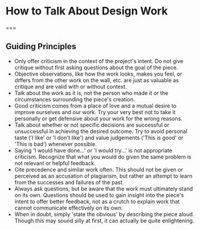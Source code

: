 # How to Talk About Design Work
===

## Guiding Principles
- Only offer criticism in the context of the project's intent. Do not give critique without first asking questions about the goal of the piece.
- Objective observations, like how the work looks, makes you feel, or differs from the other work on the wall, etc. are just as valuable as critique and are valid with or without context.
- Talk about the work as it is, not the person who made it or the circumstances surrounding the piece's creation.
- Good criticism comes from a place of love and a mutual desire to improve ourselves and our work. Try your very best not to take it personally or get defensive about your work for the wrong reasons.
- Talk about whether or not specific decisions are successful or unsuccessful in achieving the desired outcome. Try to avoid personal taste ('I like' or 'I don't like') and value judgements ('This is good' or 'This is bad') whenever possible.
- Saying 'I would have done...' or 'I would try...' is not appropriate criticism. Recognize that what you would do given the same problem is not relevant or helpful feedback.
- Cite precedence and similar work often. This should not be given or perceived as an accusation of plagiarism, but rather an attempt to learn from the successes and failures of the past.
- Always ask questions, but be aware that the work must ultimately stand on its own. Questions should be used to gain insight into the piece's intent to offer better feedback, not as a crutch to explain work that cannot communicate effectively on its own.
- When in doubt, simply 'state the obvious' by describing the piece aloud. Though this may sound silly at first, it can actually be quite enlightening.